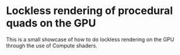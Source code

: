 # Lockless rendering of procedural quads on the GPU

This is a small showcase of how to do lockless rendering on the GPU through the use of Compute shaders.